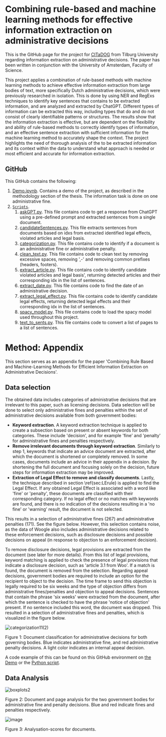 # Combining rule-based and machine learning methods for effective information extraction on administrative decisions  

This is the GitHub page for the project for [CITaDOG](https://www.tilburguniversity.edu/about/digital-sciences-society/projects/case-inclusive-transparency) from Tilburg University regarding information extraction on administrative decisions. The paper has been written in conjunction with the University of Amsterdam, Faculty of Science. 

This project applies a combination of rule-based methods with machine learning methods to achieve effective information extraction from large bodies of text, more specifically Dutch administrative decisions, which were previously researched in isolation. This is done by using NER and RegExs techniques to identify key sentences that contains to be extracted information, and are analyzed and extracted by ChatGPT. Different types of information can be extracted this way, including types that do and do not consist of clearly identifiable patterns or structures. The results show that the information extraction is effective, but are dependent on the flexibility and ability of rule-based methods to correctly identify types of information, and an effective sentence extraction with sufficient information for the machine learning method to accurately shape the context. The project highlights the need of thorough analysis of the to be extracted information and its context within the data to understand what approach is needed or most efficient and accurate for information extraction.

## GitHub

This GitHub contains the following:

1) [Demo.ipynb](https://github.com/Harry-Nan/IE-administrative-decisions/blob/main/demo.ipynb). Contains a demo of the project, as described in the methodology section of the thesis. The information task is done on one administrative fine.
2) [`Scripts`](./scripts).
    1) [askGPT.py](https://github.com/Harry-Nan/IE-administrative-decisions/blob/main/scripts/askGPT.py). This file contains code to get a response from ChatGPT using a pre-defined prompt and extracted sentences from a single document.
    2) [candidateSentences.py](https://github.com/Harry-Nan/IE-administrative-decisions/blob/main/scripts/candidateSentences.py). This file extracts sentences from documents based on idxs from extracted identified legal effects, violated articles and legal basis.
    3) [categorization.py](https://github.com/Harry-Nan/IE-administrative-decisions/blob/main/scripts/categorization.py). This file contains code to identify if a document is an administrative fine or administrative penalty.
    4) [clean_text.py](https://github.com/Harry-Nan/IE-administrative-decisions/blob/main/scripts/clean_text.py). This file contains code to clean text by removing excessive spaces, removing ',-' and removing common prefixes (headers, footers).
    5) [extract_article.py](https://github.com/Harry-Nan/IE-administrative-decisions/blob/main/scripts/extract_article.py). This file contains code to identify candidate violated articles and legal basis', returning detected articles and their corresponding idx in the list of sentences.
    6) [extract_date.py](https://github.com/Harry-Nan/IE-administrative-decisions/blob/main/scripts/extract_date.py). This file contains code to find the date of an administrative decision.
    7) [extract_legal_effect.py](https://github.com/Harry-Nan/IE-administrative-decisions/blob/main/scripts/extract_legal_effect.py). This file contains code to identify candidate legal effects, returning detected legal effects and their corresponding idx in the list of sentences.
    8) [spacy_model.py](https://github.com/Harry-Nan/IE-administrative-decisions/blob/main/scripts/spacy_model.py). This file contains code to load the spacy model used throughout this project.
    9) [text_to_sents.py](https://github.com/Harry-Nan/IE-administrative-decisions/blob/main/scripts/text_to_sents.py). This file contains code to convert a list of pages to a list of sentences.


# Method: Appendix

This section serves as an appendix for the paper 'Combining Rule Based and Machine-Learning Methods for Efficient Information Extraction on Administrative Decisions'.

## Data selection
The obtained data includes categories of administrative decisions that are irrelevant to this paper, such as licensing decisions. Data selection will be done to select only administrative fines and penalties within the set of administrative decisions available from both government bodies:

- **Keyword extraction**. A keyword extraction technique is applied to create a subsection based on present or absent keywords for both categories. These include 'decision', and for example 'fine' and 'penalty' for administrative fines and penalties respectively. 
- **Remove irrelevant documents through keyword extraction**. Similarly to step 1, keywords that indicate an advice document are extracted, after which the document is shortened or completely removed. In some cases, documents include an advice in their appendix in a decision. By shortening the full document and focusing solely on the decision, future steps for information extraction may be improved.
- **Extraction of Legal Effect to remove and classify documents**. Lastly, the technique described in section \ref{sec:LErule} is applied to find the Legal Effect. If any obtained Legal Effect is associated with a word like 'fine' or 'penalty', these documents are classified with their corresponding category. If no legal effect or no matches with keywords are found, and there is no indication of the decisions resulting in a 'no fine' or 'warning' result, the document is not selected.

This results in a selection of administrative fines (267) and administrative penalties (171). See the figure below. However, this selection contains noise, as the data of Woogle also includes administrative decisions related to these enforcement decisions, such as disclosure decisions and possible decisions on appeal (in response to objection to an enforcement decision).

To remove disclosure decisions, legal provisions are extracted from the document (see later for more details). From this list of legal provisions, keyword matching is applied to check the presence of legal provisions that indicate a disclosure decision, such as 'article 3.1 from Woo'. If a match is found, the document is removed from the selection. Regarding appeal decisions, government bodies are required to include an option for the recipient to object to the decision. The time frame to send this objection is legally required to be six weeks and the type of objection differs from administrative fines/penalties and objection to appeal decisions. Sentences that contain the phrase 'six weeks' were extracted from the document, after which the sentence is checked to have the phrase 'notice of objection' present. If no sentence included this word, the document was dropped. This resulted in a selection of administrative fines and penalties, which is visualized in the figure below.

![categorization11(2)](https://github.com/user-attachments/assets/4333b7bb-924e-4c25-97e7-6aec50abb8a9)

Figure 1: Document classification for administrative decisions for both governing bodies. Blue indicates administrative fine, and red administrative penalty decisions. A light color indicates an internal appeal decision.

A code example of this can be found on this GitHub environment on [the Demo](https://github.com/Harry-Nan/IE-administrative-decisions/blob/main/demo.ipynb) or the [Python script](https://github.com/Harry-Nan/IE-administrative-decisions/blob/main/scripts/categorization.py).

## Data Analysis

![boxplots2](https://github.com/user-attachments/assets/7d32ef9f-d699-421a-9b4a-4012fbc9c646)

Figure 2: Document and page analysis for the two government bodies for administrative fine and penalty decisions. Blue and red indicate fines and penalties respectively.

![image](https://github.com/user-attachments/assets/793ab934-ee88-404d-9e2c-a150acc18fbb)

Figure 3: Analysation-scores for documents.


